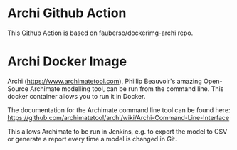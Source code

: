 # Archi Github Action
This Github Action is based on fauberso/dockerimg-archi repo. 


# Archi Docker Image
Archi (https://www.archimatetool.com), Phillip Beauvoir's amazing Open-Source Archimate modelling tool, can be run from the command line. This docker container allows you to run it in Docker.

The documentation for the Archimate command line tool can be found here: https://github.com/archimatetool/archi/wiki/Archi-Command-Line-Interface

This allows Archimate to be run in Jenkins, e.g. to export the model to CSV or generate a report every time a model is changed in Git.
